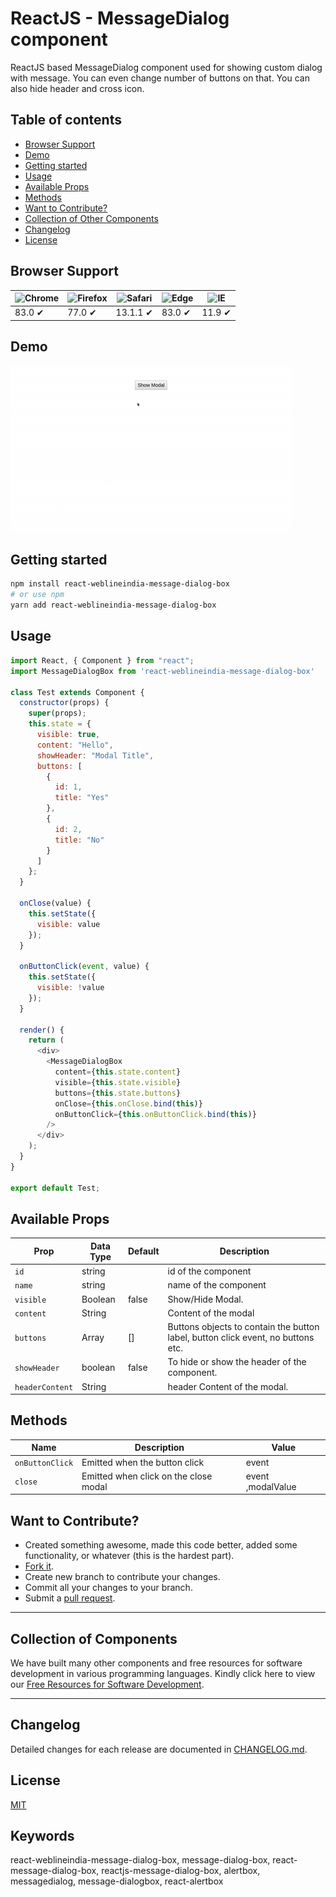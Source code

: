 # ReactJS - MessageDialog component

ReactJS based MessageDialog component used for showing custom dialog with message. You can even change number of buttons on that. You can also hide header and cross icon.

## Table of contents

- [Browser Support](#browser-support)
- [Demo](#demo)
- [Getting started](#getting-started)
- [Usage](#usage)
- [Available Props](#available-props)
- [Methods](#methods)
- [Want to Contribute?](#want-to-contribute)
- [Collection of Other Components](#collection-of-components)
- [Changelog](#changelog)
- [License](#license)

## Browser Support

| ![Chrome](https://raw.github.com/alrra/browser-logos/master/src/chrome/chrome_48x48.png) | ![Firefox](https://raw.github.com/alrra/browser-logos/master/src/firefox/firefox_48x48.png) | ![Safari](https://raw.github.com/alrra/browser-logos/master/src/safari/safari_48x48.png) | ![Edge](https://raw.github.com/alrra/browser-logos/master/src/edge/edge_48x48.png) | ![IE](https://raw.github.com/alrra/browser-logos/master/src/archive/internet-explorer_9-11/internet-explorer_9-11_48x48.png) |
| ---------------------------------------------------------------------------------------- | ------------------------------------------------------------------------------------------- | ---------------------------------------------------------------------------------------- | ---------------------------------------------------------------------------------- | ---------------------------------------------------------------------------------------------------------------------------- |
| 83.0 ✔                                                                                   | 77.0 ✔                                                                                      | 13.1.1 ✔                                                                                 | 83.0 ✔                                                                             | 11.9 ✔                                                                                                                       |

## Demo

[![](modaldialog.gif)](https://github.com/weblineindia/ReactJS-MessageDialog/modaldialog.gif)

## Getting started

```bash
npm install react-weblineindia-message-dialog-box
# or use npm
yarn add react-weblineindia-message-dialog-box
```

## Usage

```js
import React, { Component } from "react";
import MessageDialogBox from 'react-weblineindia-message-dialog-box'

class Test extends Component {
  constructor(props) {
    super(props);
    this.state = {
      visible: true,
      content: "Hello",
      showHeader: "Modal Title",
      buttons: [
        {
          id: 1,
          title: "Yes"
        },
        {
          id: 2,
          title: "No"
        }
      ]
    };
  }

  onClose(value) {
    this.setState({
      visible: value
    });
  }

  onButtonClick(event, value) {
    this.setState({
      visible: !value
    });
  }

  render() {
    return (
      <div>
        <MessageDialogBox
          content={this.state.content}
          visible={this.state.visible}
          buttons={this.state.buttons} 
          onClose={this.onClose.bind(this)}
          onButtonClick={this.onButtonClick.bind(this)}
        />
      </div>
    );
  }
}

export default Test;
```

## Available Props

| Prop            | Data Type | Default | Description                                                                      |
| --------------- | --------- | ------- | -------------------------------------------------------------------------------- |
| `id`            | string    |         | id of the component                                                              |
| `name`          | string    |         | name of the component                                                            |
| `visible`       | Boolean   | false   | Show/Hide Modal.                                                                 |
| `content`       | String    |         | Content of the modal                                                             |
| `buttons`       | Array     | []      | Buttons objects to contain the button label, button click event, no buttons etc. |
| `showHeader`    | boolean   | false   | To hide or show the header of the component.                                     |
| `headerContent` | String    |         | header Content of the modal.                                                     |

## Methods

| Name            | Description                           | Value             |
| --------------- | ------------------------------------- | ----------------- |
| `onButtonClick` | Emitted when the button click         | event             |
| `close`         | Emitted when click on the close modal | event ,modalValue |

## Want to Contribute?

- Created something awesome, made this code better, added some functionality, or whatever (this is the hardest part).
- [Fork it](http://help.github.com/forking/).
- Create new branch to contribute your changes.
- Commit all your changes to your branch.
- Submit a [pull request](http://help.github.com/pull-requests/).

---

## Collection of Components

We have built many other components and free resources for software development in various programming languages. Kindly click here to view our [Free Resources for Software Development](https://www.weblineindia.com/software-development-resources.html).

---

## Changelog

Detailed changes for each release are documented in [CHANGELOG.md](./CHANGELOG.md).

## License

[MIT](LICENSE)

[mit]: https://github.com/weblineindia/ReactJS-MessageDialog/blob/master/LICENSE

## Keywords

react-weblineindia-message-dialog-box, message-dialog-box, react-message-dialog-box, reactjs-message-dialog-box, alertbox, messagedialog, message-dialogbox, react-alertbox
